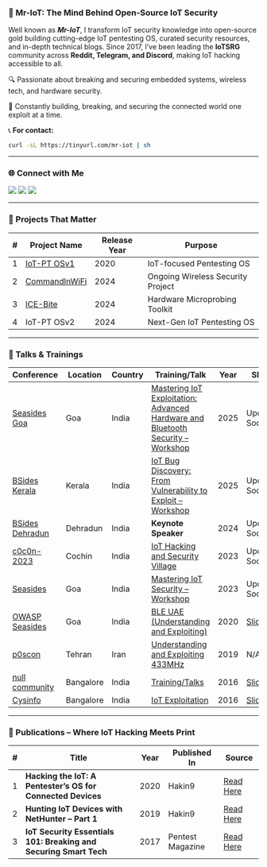 ### **👾  Mr-IoT: The Mind Behind Open-Source IoT Security**  

Well known as ***Mr-IoT***, I transform IoT security knowledge into open-source gold building cutting-edge IoT pentesting OS, curated security resources, and in-depth technical blogs. Since 2017, I’ve been leading the **IoTSRG** community across **Reddit, Telegram, and Discord**, making IoT hacking accessible to all.  

🔍 Passionate about breaking and securing embedded systems, wireless tech, and hardware security.  

🛀 Constantly building, breaking, and securing the connected world one exploit at a time.  

📞 **For contact:**  
```bash
curl -sL https://tinyurl.com/mr-iot | sh
```

---

### **🌐 Connect with Me**  
<p align="">
  <a href="https://twitter.com/your-handle"><img src="https://img.shields.io/badge/Twitter-1DA1F2?style=for-the-badge&logo=twitter&logoColor=white"></a>
  <a href="https://www.linkedin.com/in/your-linkedin"><img src="https://img.shields.io/badge/LinkedIn-0077B5?style=for-the-badge&logo=linkedin&logoColor=white"></a>
  <a href="https://www.buymeacoffee.com/your-link"><img src="https://img.shields.io/badge/Buy_Me_A_Coffee-FFDD00?style=for-the-badge&logo=buy-me-a-coffee&logoColor=black"></a>
</p>

---

### **🚀 Projects That Matter**  

|#| Project Name | Release Year | Purpose |
|---|---|---|---|
|1| [IoT-PT OSv1](https://github.com/IoT-PTv/IoT-PT) | 2020 | IoT-focused Pentesting OS |
|2| [CommandInWiFi](https://github.com/V33RU/CommandInWiFi) | 2024 | Ongoing Wireless Security Project |
|3| [ICE-Bite](https://github.com/IoTSecurity101/ICEBite) | 2024 | Hardware Microprobing Toolkit |
|4| IoT-PT OSv2 | 2024 | Next-Gen IoT Pentesting OS |

---

### **🎤 Talks & Trainings**  

| **Conference** | **Location** | **Country** | **Training/Talk** | **Year** | **Slides** |  
|--------------|------------|---------|-----------------|------|--------|
| [Seasides Goa](https://seasides.net/) | Goa | India | [Mastering IoT Exploitation: Advanced Hardware and Bluetooth Security – Workshop](https://seasides.net/mastering-iot-exploitation-advanced-hardware-and-bluetooth-security/) | 2025 | Updating Soon |  
| [BSides Kerala](https://bsideskerala.in/speakers/2025/veerababu-penugonda-(Mr-IoT)/) | Kerala | India | [IoT Bug Discovery: From Vulnerability to Exploit – Workshop](https://bsideskerala.in/speakers/2025/veerababu-penugonda-(Mr-IoT)/) | 2025 | Updating Soon |  
| [BSides Dehradun](https://bsidesdehradun.com/speakers) | Dehradun | India | **Keynote Speaker** | 2024 | Updating Soon |  
| [c0c0n-2023](https://seasides.net/) | Cochin | India | [IoT Hacking and Security Village](https://india.c0c0n.org/2023/IoT-Hacking-and-Security-Village) | 2023 | Updating Soon |  
| [Seasides](https://seasides.net/) | Goa | India | [Mastering IoT Security – Workshop](https://seasides.net/mastering-iot-security-workshop/) | 2023 | Updating Soon |  
| [OWASP Seasides](https://www.owaspseasides.com/) | Goa | India | [BLE UAE (Understanding and Exploiting)](https://www.owaspseasides.com/sessions/ble_uae/) | 2020 | [Slides](https://github.com/IoTSecurity101/BLE-UAE) |  
| [p0scon](https://www.poscon.ir) | Tehran | Iran | [Understanding and Exploiting 433MHz](https://www.poscon.ir/2019/) | 2019 | N/A |  
| [null community](https://null.community) | Bangalore | India | [Training/Talks](https://null.community/profile/3556-veerababu-mr-iot) | 2016 | [Slides](https://github.com/v33ru/my-slides) |  
| [Cysinfo](https://cysinfo.com/) | Bangalore | India | [IoT Exploitation](https://cysinfo.com/8th-meetup-iot-exploitation/) | 2016 | [Slides](https://cysinfo.com/8th-meetup-iot-exploitation/) |  

---

### **🌟 Publications – Where IoT Hacking Meets Print**  

|#| Title | Year | Published In | Source |
|---|---|---|---|---|
|1| **Hacking the IoT: A Pentester’s OS for Connected Devices** | 2020 | Hakin9 | [Read Here](https://hakin9.org/product/android-applications-and-security/) |
|2| **Hunting IoT Devices with NetHunter – Part 1** | 2019 | Hakin9 | [Read Here](https://hakin9.org/product/practical-devops/) |
|3| **IoT Security Essentials 101: Breaking and Securing Smart Tech** | 2017 | Pentest Magazine | [Read Here](https://pentestmag.com/download/pentest-security-things/) |
